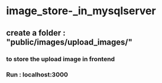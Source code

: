 # image_store-_in_mysqlserver
## create a folder : "public/images/upload_images/"
### to store the upload image in frontend
### Run : localhost:3000


